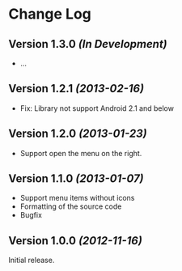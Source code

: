 Change Log
==========


Version 1.3.0 *(In Development)*
--------------------------------

 * ...


Version 1.2.1 *(2013-02-16)*
--------------------------------

 * Fix: Library not support Android 2.1 and below


Version 1.2.0 *(2013-01-23)*
--------------------------------

 * Support open the menu on the right.


Version 1.1.0 *(2013-01-07)*
----------------------------

 * Support menu items without icons
 * Formatting of the source code
 * Bugfix


Version 1.0.0 *(2012-11-16)*
--------------------------

Initial release.
